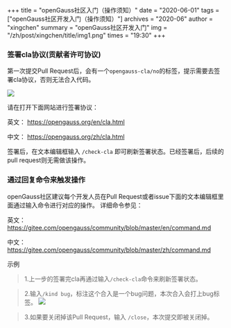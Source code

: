 +++
title = "openGauss社区入门（操作须知）"
date = "2020-06-01"
tags = ["openGauss社区开发入门（操作须知）"]
archives = "2020-06"
author = "xingchen"
summary = "openGauss社区开发入门"
img = "/zh/post/xingchen/title/img1.png"
times = "19:30"
+++


### 签署cla协议(贡献者许可协议)

第一次提交Pull Request后，会有一个`opengauss-cla/no`的标签，提示需要去签署cla协议，否则无法合入代码。

![](../images/cla.png)

请在打开下面网站进行签署协议：

英文： https://opengauss.org/en/cla.html

中文： https://opengauss.org/zh/cla.html

签署后，在文本编辑框输入
`/check-cla`
即可刷新签署状态。已经签署后，后续的pull request则无需做该操作。

### 通过回复命令来触发操作

openGauss社区建议每个开发人员在Pull Request或者issue下面的文本编辑框里面通过输入命令进行对应的操作。
详细命令参见：

英文：https://gitee.com/opengauss/community/blob/master/en/command.md

中文：https://gitee.com/opengauss/community/blob/master/zh/command.md

示例

> 1.上一步的签署完cla再通过输入`/check-cla`命令来刷新签署状态。

> 2.输入`/kind bug`，标注这个合入是一个bug问题，本次合入会打上bug标签。
![](../images/kindbug.png)

> 3.如果要关闭掉该Pull Request，输入 `/close`，本次提交即被关闭掉。
